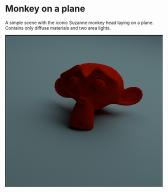 # Monkey on a plane
A simple scene with the iconic Suzanne monkey head laying on a plane. 
Contains only diffuse materials and two area lights.

![Example render](image.png)
